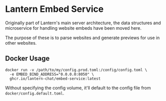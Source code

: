 Lantern Embed Service
=====================

Originally part of Lantern's main server architecture, the data structures and microservice for handling website embeds have been moved here.

The purpose of these is to parse websites and generate previews for use in other websites.

## Docker Usage

```
docker run -v /path/to/my/config.prod.toml:/config/config.toml \
  -e EMBED_BIND_ADDRESS="0.0.0.0:8050" \
  ghcr.io/lantern-chat/embed-service:latest
```

Without specifying the config volume, it'll default to the config file from `docker/config.default.toml`.